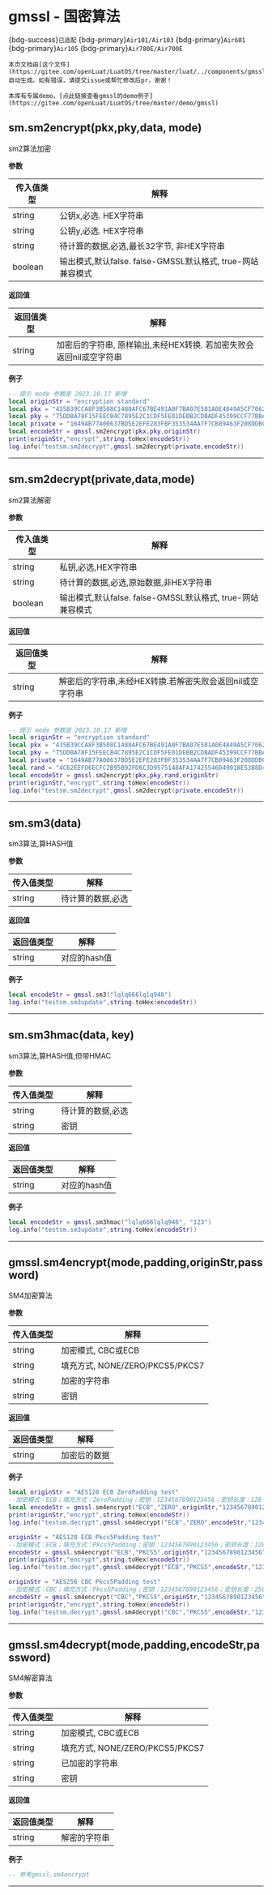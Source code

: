 # gmssl - 国密算法

{bdg-success}`已适配` {bdg-primary}`Air101/Air103` {bdg-primary}`Air601` {bdg-primary}`Air105` {bdg-primary}`Air780E/Air700E`

```{note}
本页文档由[这个文件](https://gitee.com/openLuat/LuatOS/tree/master/luat/../components/gmssl/bind/luat_lib_gmssl.c)自动生成。如有错误，请提交issue或帮忙修改后pr，谢谢！
```

```{tip}
本库有专属demo，[点此链接查看gmssl的demo例子](https://gitee.com/openLuat/LuatOS/tree/master/demo/gmssl)
```

## sm.sm2encrypt(pkx,pky,data, mode)



sm2算法加密

**参数**

|传入值类型|解释|
|-|-|
|string|公钥x,必选. HEX字符串|
|string|公钥y,必选. HEX字符串|
|string|待计算的数据,必选,最长32字节, 非HEX字符串|
|boolean|输出模式,默认false. false-GMSSL默认格式, true-网站兼容模式|

**返回值**

|返回值类型|解释|
|-|-|
|string|加密后的字符串, 原样输出,未经HEX转换. 若加密失败会返回nil或空字符串|

**例子**

```lua
-- 提示 mode 参数是 2023.10.17 新增
local originStr = "encryption standard"
local pkx = "435B39CCA8F3B508C1488AFC67BE491A0F7BA07E581A0E4849A5CF70628A7E0A"
local pky = "75DDBA78F15FEECB4C7895E2C1CDF5FE01DEBB2CDBADF45399CCF77BBA076A42"
local private = "1649AB77A00637BD5E2EFE283FBF353534AA7F7CB89463F208DDBC2920BB0DA0"
local encodeStr = gmssl.sm2encrypt(pkx,pky,originStr)
print(originStr,"encrypt",string.toHex(encodeStr))
log.info("testsm.sm2decrypt",gmssl.sm2decrypt(private,encodeStr))

```

---

## sm.sm2decrypt(private,data,mode)



sm2算法解密

**参数**

|传入值类型|解释|
|-|-|
|string|私钥,必选,HEX字符串|
|string|待计算的数据,必选,原始数据,非HEX字符串|
|boolean|输出模式,默认false. false-GMSSL默认格式, true-网站兼容模式|

**返回值**

|返回值类型|解释|
|-|-|
|string|解密后的字符串,未经HEX转换.若解密失败会返回nil或空字符串|

**例子**

```lua
-- 提示 mode 参数是 2023.10.17 新增
local originStr = "encryption standard"
local pkx = "435B39CCA8F3B508C1488AFC67BE491A0F7BA07E581A0E4849A5CF70628A7E0A"
local pky = "75DDBA78F15FEECB4C7895E2C1CDF5FE01DEBB2CDBADF45399CCF77BBA076A42"
local private = "1649AB77A00637BD5E2EFE283FBF353534AA7F7CB89463F208DDBC2920BB0DA0"
local rand = "4C62EEFD6ECFC2B95B92FD6C3D9575148AFA17425546D49018E5388D49DD7B4F"
local encodeStr = gmssl.sm2encrypt(pkx,pky,rand,originStr)
print(originStr,"encrypt",string.toHex(encodeStr))
log.info("testsm.sm2decrypt",gmssl.sm2decrypt(private,encodeStr))

```

---

## sm.sm3(data)



sm3算法,算HASH值

**参数**

|传入值类型|解释|
|-|-|
|string|待计算的数据,必选|

**返回值**

|返回值类型|解释|
|-|-|
|string|对应的hash值|

**例子**

```lua
local encodeStr = gmssl.sm3("lqlq666lqlq946")
log.info("testsm.sm3update",string.toHex(encodeStr))

```

---

## sm.sm3hmac(data, key)



sm3算法,算HASH值,但带HMAC

**参数**

|传入值类型|解释|
|-|-|
|string|待计算的数据,必选|
|string|密钥|

**返回值**

|返回值类型|解释|
|-|-|
|string|对应的hash值|

**例子**

```lua
local encodeStr = gmssl.sm3hmac("lqlq666lqlq946", "123")
log.info("testsm.sm3update",string.toHex(encodeStr))

```

---

## gmssl.sm4encrypt(mode,padding,originStr,password)



SM4加密算法

**参数**

|传入值类型|解释|
|-|-|
|string|加密模式, CBC或ECB   |
|string|填充方式, NONE/ZERO/PKCS5/PKCS7|
|string|加密的字符串|
|string|密钥|

**返回值**

|返回值类型|解释|
|-|-|
|string|加密后的数据|

**例子**

```lua
local originStr = "AES128 ECB ZeroPadding test"
--加密模式：ECB；填充方式：ZeroPadding；密钥：1234567890123456；密钥长度：128 bit
local encodeStr = gmssl.sm4encrypt("ECB","ZERO",originStr,"1234567890123456")
print(originStr,"encrypt",string.toHex(encodeStr))
log.info("testsm.decrypt",gmssl.sm4decrypt("ECB","ZERO",encodeStr,"1234567890123456"))

originStr = "AES128 ECB Pkcs5Padding test"
--加密模式：ECB；填充方式：Pkcs5Padding；密钥：1234567890123456；密钥长度：128 bit
encodeStr = gmssl.sm4encrypt("ECB","PKCS5",originStr,"1234567890123456")
print(originStr,"encrypt",string.toHex(encodeStr))
log.info("testsm.decrypt",gmssl.sm4decrypt("ECB","PKCS5",encodeStr,"1234567890123456"))

originStr = "AES256 CBC Pkcs5Padding test"
--加密模式：CBC；填充方式：Pkcs5Padding；密钥：1234567890123456；密钥长度：256 bit；偏移量：1234567890666666
encodeStr = gmssl.sm4encrypt("CBC","PKCS5",originStr,"1234567890123456","1234567890666666")
print(originStr,"encrypt",string.toHex(encodeStr))
log.info("testsm.decrypt",gmssl.sm4decrypt("CBC","PKCS5",encodeStr,"1234567890123456","1234567890666666"))

```

---

## gmssl.sm4decrypt(mode,padding,encodeStr,password)



SM4解密算法

**参数**

|传入值类型|解释|
|-|-|
|string|加密模式, CBC或ECB   |
|string|填充方式, NONE/ZERO/PKCS5/PKCS7|
|string|已加密的字符串|
|string|密钥|

**返回值**

|返回值类型|解释|
|-|-|
|string|解密的字符串|

**例子**

```lua
-- 参考gmssl.sm4encrypt

```

---


